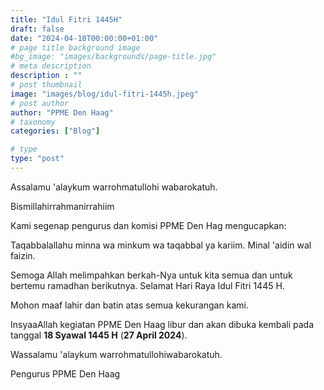 ```yaml
---
title: "Idul Fitri 1445H"
draft: false
date: "2024-04-10T00:00:00+01:00"
# page title background image
#bg_image: "images/backgrounds/page-title.jpg"
# meta description
description : ""
# post thumbnail
image: "images/blog/idul-fitri-1445h.jpeg"
# post author
author: "PPME Den Haag"
# taxonomy
categories: ["Blog"]

# type
type: "post"
---
```


Assalamu 'alaykum warrohmatullohi wabarokatuh. 

Bismillahirrahmanirrahiim

Kami segenap pengurus dan komisi PPME Den Hag mengucapkan:

Taqabbalallahu minna wa minkum wa taqabbal ya kariim. Minal 'aidin wal faizin.

Semoga Allah melimpahkan berkah-Nya untuk kita semua dan untuk bertemu ramadhan berikutnya. 
Selamat Hari Raya Idul Fitri 1445 H.

Mohon maaf lahir dan batin atas semua kekurangan kami.

InsyaaAllah kegiatan PPME Den Haag libur dan akan dibuka kembali pada tanggal **18 Syawal 1445 H** (**27 April 2024**).

Wassalamu 'alaykum warrohmatullohiwabarokatuh. 

Pengurus PPME Den Haag